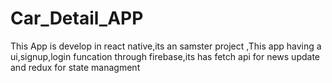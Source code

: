 # Car_Detail_APP
This App is develop in react native,its an samster project ,This app having a ui,signup,login funcation through firebase,its has fetch api for news update and redux for state managment

